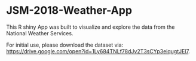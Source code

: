 # JSM-2018-Weather-App
This R shiny App was built to visualize and explore the data from the National Weather Services.

For initial use, please download the dataset via: https://drive.google.com/open?id=1Ly684TNLf78dJv2T3sCYp3eiqugtJEl7.
